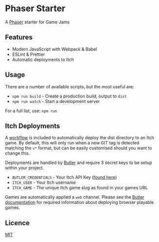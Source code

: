 # Phaser Starter

A [Phaser](https://phaser.io/) starter for Game Jams

## Features

-   Modern JavaScript with Webpack & Babel
-   ESLint & Prettier
-   Automatic deployments to Itch

## Usage

There are a number of available scripts, but the most useful are:

-   `npm run build` - Create a production build, output to `dist`
-   `npm run watch` - Start a development server

For a full list, use: `npm run`

## Itch Deployments

A [workflow](./.github/workflows/deploy.yml) is included to automatically deploy the dist directory to an Itch game. By default, this will only run when a new GIT tag is detected matching the `v*` format, but can be easily customised should you want to change this.

Deployments are handled by [Butler](https://itch.io/docs/butler/) and require 3 secret keys to be setup within your project.

-   `BUTLER_CREDENTIALS` - Your Itch API Key ([found here](https://itch.io/user/settings/api-keys))
-   `ITCH_USER` - Your Itch username
-   `ITCH_GAME` - The unique Itch game slug as found in your games URL

Games are automatically applied a `web` channel. Please see the [Butler documentation](https://itch.io/docs/butler/) for required information about deploying browser playable games.

## Licence

[MIT](./LICENSE)
